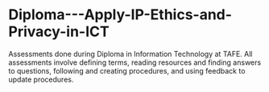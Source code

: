 # Diploma---Apply-IP-Ethics-and-Privacy-in-ICT
Assessments done during Diploma in Information Technology at TAFE.
All assessments involve defining terms, reading resources and finding answers to questions, following and creating procedures, and using feedback to update procedures.
